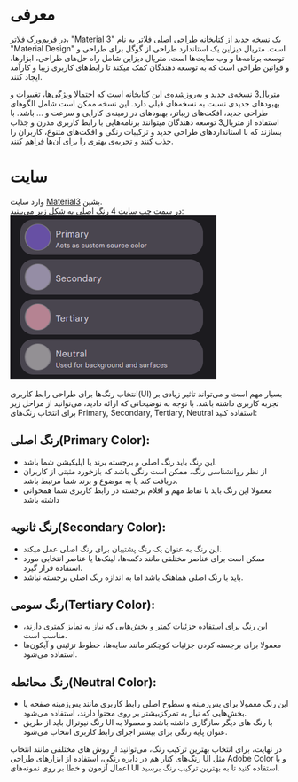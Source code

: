 # معرفی
در فریم‌ورک فلاتر، "Material 3" یک نسخه جدید از کتابخانه طراحی اصلی فلاتر به نام "Material Design" است.
متریال دیزاین یک استاندارد طراحی از گوگل برای طراحی و توسعه برنامه‌ها و وب سایت‌ها است. متریال دیزاین شامل راه حل‌های طراحی، ابزارها، و قوانین طراحی است که به توسعه دهندگان کمک میکند تا رابط‌های کاربری زیبا و کارآمد ایجاد کنند.

متریال3 نسخه‌ی جدید و به‌روزشده‌ی این کتابخانه است که احتمالا ویژگی‌ها، تغییرات و بهبود‌های جدیدی نسبت به نسخه‌های قبلی دارد. این نسخه ممکن است شامل الگو‌های طراحی جدید، افکت‌های زیباتر، بهبود‌های در زمینه‌ی کارایی و سرعت و ... باشد. با استفاده از متریال3 توسعه دهندگان میتوانند برنامه‌هایی با رابط کاربری مدرن و جذاب بسازند که با استاندارد‌های طراحی جدید و ترکیبات رنگی و افکت‌های متنوع، کاربران را جذب کنند و تجربه‌ی بهتری را برای آن‌ها فراهم کنند.

# سایت
وارد سایت <a href="https://m3.material.io/theme-builder#/custom" target="_blank">Material3</a> بشین.   
در سمت چپ سایت 4 رنگ اصلی به شکل زیر می‌بینید:  
![g.Resources](images/core-colors.png)  

انتخاب رنگ‌ها برای طراحی رابط کاربری(UI) بسیار مهم است و می‌تواند تاثیر زیادی بر تجربه کاربری داشته باشد. با توجه به توضیحاتی که ارائه دادید، می‌توانید از مراحل زیر برای انتخاب رنگ‌های Primary, Secondary, Tertiary, Neutral استفاده کنید:

## رنگ اصلی(Primary Color):
* این رنگ باید رنگ اصلی و برجسته برند یا اپلیکیشن شما باشد.
* از نظر روانشناسی رنگ، ممکن است رنگی باشد که بازخورد مثبتی از کاربران دریافت کند یا به موضوع و برند شما مرتبط باشد.
* معمولا این رنگ باید با نقاط مهم و اقلام برجسته در رابط کاربری شما همخوانی داشته باشد

## رنگ ثانویه(Secondary Color):
* این رنگ به عنوان یک رنگ پشتیبان برای رنگ اصلی عمل میکند.
* ممکن است برای عناصر مختلفی مانند دکمه‌ها، لینک‌ها یا عناصر انتخابی مورد استفاده قرار گیرد.
* باید با رنگ اصلی هماهنگ باشد اما به اندازه رنگ اصلی برجسته نباشد.

## رنگ سومی(Tertiary Color):
* این رنگ برای استفاده جزئیات کمتر و بخش‌هایی که نیاز به تمایز کمتری دارند، مناسب است.
* معمولا برای برجسته کردن جزئیات کوچکتر مانند سایه‌ها، خطوط تزئینی و آیکون‌ها استفاده می‌شود.

## رنگ محائطه(Neutral Color):
* این رنگ معمولا برای پس‌زمینه و سطوح اصلی رابط کاربری مانند پس‌زمینه صفحه یا بخش‌هایی که نیاز به تمرکزبیشتر بر روی محتوا دارند، استفاده می‌شود.
* رنگ نیوترال باید از طریق UI با رنگ های دیگر سازگاری داشته باشد و معمولا به عنوان پایه رنگی برای بیشتر اجزای رابط کاربری انتخاب می‌شود.

در نهایت، برای انتخاب بهترین ترکیب رنگ، می‌توانید از روش های مختلفی مانند انتخاب رنگ‌های کنار هم در دایره رنگی، استفاده از ابزار‌های طراحی UI مثل Adobe Color و یا اعمال آزمون و خطا بر روی نمونه‌های UI استفاده کنید تا به بهترین ترکیب رنگ برسید.